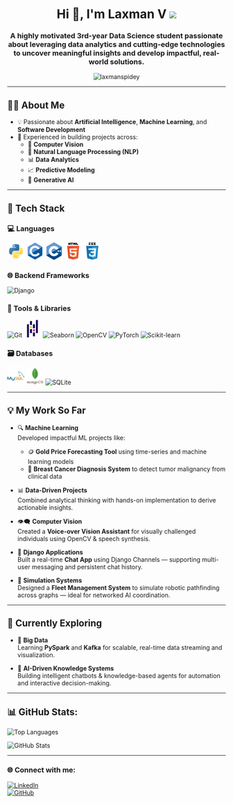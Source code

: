 <h1 align="center">Hi 👋, I'm Laxman V <img src="https://media.giphy.com/media/3ohhwMDyS6rv3sB8yI/giphy.gif" width="80px"/> </h1>

<h3 align="center">
A highly motivated 3rd-year Data Science student passionate about leveraging data analytics and cutting-edge technologies to uncover meaningful insights and develop impactful, real-world solutions.
</h3>

<p align="center">
  <img src="https://komarev.com/ghpvc/?username=laxmanspidey&label=Profile%20views&color=0e75b6&style=flat" alt="laxmanspidey" />
</p>

---

## 👩‍💻 About Me

- 💡 Passionate about **Artificial Intelligence**, **Machine Learning**, and **Software Development**  
- 🧠 Experienced in building projects across:  
  - 📸 **Computer Vision**  
  - 💬 **Natural Language Processing (NLP)**  
  - 📊 **Data Analytics**  
  - 📈 **Predictive Modeling**
  - 🤖 **Generative AI**

---

## 🧰 Tech Stack

### 💻 Languages
<p>
  <img src="https://raw.githubusercontent.com/devicons/devicon/master/icons/python/python-original.svg" alt="Python" width="40" height="40"/>
  <img src="https://raw.githubusercontent.com/devicons/devicon/master/icons/c/c-original.svg" alt="C" width="40" height="40"/>
  <img src="https://raw.githubusercontent.com/devicons/devicon/master/icons/cplusplus/cplusplus-original.svg" alt="C++" width="40" height="40"/>
  <img src="https://raw.githubusercontent.com/devicons/devicon/master/icons/html5/html5-original-wordmark.svg" alt="HTML5" width="40" height="40"/>
  <img src="https://raw.githubusercontent.com/devicons/devicon/master/icons/css3/css3-original-wordmark.svg" alt="CSS3" width="40" height="40"/>
</p>

### 🌐 Backend Frameworks
<p>
  <img src="https://cdn.worldvectorlogo.com/logos/django.svg" alt="Django" width="40" height="40"/>
</p>

### 🔧 Tools & Libraries
<p>
  <img src="https://www.vectorlogo.zone/logos/git-scm/git-scm-icon.svg" alt="Git" width="40" height="40"/>
  <img src="https://raw.githubusercontent.com/devicons/devicon/2ae2a900d2f041da66e950e4d48052658d850630/icons/pandas/pandas-original.svg" alt="Pandas" width="40" height="40"/>
  <img src="https://seaborn.pydata.org/_images/logo-mark-lightbg.svg" alt="Seaborn" width="40" height="40"/>
  <img src="https://www.vectorlogo.zone/logos/opencv/opencv-icon.svg" alt="OpenCV" width="40" height="40"/>
  <img src="https://www.vectorlogo.zone/logos/pytorch/pytorch-icon.svg" alt="PyTorch" width="40" height="40"/>
  <img src="https://upload.wikimedia.org/wikipedia/commons/0/05/Scikit_learn_logo_small.svg" alt="Scikit-learn" width="40" height="40"/>
</p>

### 🗃️ Databases
<p>
  <img src="https://raw.githubusercontent.com/devicons/devicon/master/icons/mysql/mysql-original-wordmark.svg" alt="MySQL" width="40" height="40"/>
  <img src="https://raw.githubusercontent.com/devicons/devicon/master/icons/mongodb/mongodb-original-wordmark.svg" alt="MongoDB" width="40" height="40"/>
  <img src="https://www.vectorlogo.zone/logos/sqlite/sqlite-icon.svg" alt="SQLite" width="40" height="40"/>
</p>

---

## 💡 My Work So Far

- 🔍 **Machine Learning**  
  Developed impactful ML projects like:  
  - 🪙 **Gold Price Forecasting Tool** using time-series and machine learning models  
  - 🧬 **Breast Cancer Diagnosis System**  to detect tumor malignancy from clinical data

- 📊 **Data-Driven Projects**  
  Combined analytical thinking with hands-on implementation to derive actionable insights.

- 👁️‍🗨️ **Computer Vision**  
  Created a **Voice-over Vision Assistant** for visually challenged individuals using OpenCV & speech synthesis.

- 💬 **Django Applications**  
  Built a real-time **Chat App** using Django Channels — supporting multi-user messaging and persistent chat history.

- 🤖 **Simulation Systems**  
  Designed a **Fleet Management System** to simulate robotic pathfinding across graphs — ideal for networked AI coordination.

---

## 🌱 Currently Exploring

- 🚀 **Big Data**  
  Learning **PySpark** and **Kafka** for scalable, real-time data streaming and visualization.

- 🤖 **AI-Driven Knowledge Systems**  
  Building intelligent chatbots & knowledge-based agents for automation and interactive decision-making.

---

## 📊 GitHub Stats:

<p align="left">
  <img src="https://github-readme-stats.vercel.app/api/top-langs?username=laxmanspidey&show_icons=true&locale=en&layout=compact" alt="Top Languages" />
</p>

<p align="left">
  <img src="https://github-readme-stats.vercel.app/api?username=laxmanspidey&show_icons=true&locale=en" alt="GitHub Stats" />
</p>

---

### 🌐 Connect with me:

[![LinkedIn](https://img.shields.io/badge/LinkedIn-Connect-blue?style=flat&logo=linkedin)](https://www.linkedin.com/in/laxman-v-48272928b/)  
[![GitHub](https://img.shields.io/badge/GitHub-Follow-black?style=flat&logo=github)](https://github.com/laxmanspidey)
